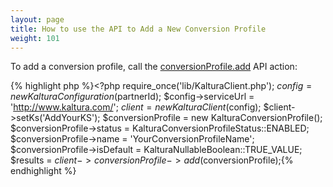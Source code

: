 ```yaml
---
layout: page
title: How to use the API to Add a New Conversion Profile
weight: 101
---
```


To add a conversion profile, call the [conversionProfile.add](https://developer.kaltura.com/api-docs/#/conversionProfile.add) API action:


{% highlight php %}<?php require\_once('lib/KalturaClient.php'); $config = new KalturaConfiguration($partnerId); $config->serviceUrl = 'http://www.kaltura.com/'; $client = new KalturaClient($config); $client->setKs('AddYourKS'); $conversionProfile = new KalturaConversionProfile(); $conversionProfile->status = KalturaConversionProfileStatus::ENABLED; $conversionProfile->name = 'YourConversionProfileName'; $conversionProfile->isDefault = KalturaNullableBoolean::TRUE\_VALUE; $results = $client-> conversionProfile ->add($conversionProfile);{% endhighlight %}
